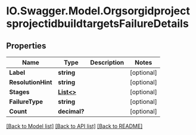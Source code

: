 # IO.Swagger.Model.OrgsorgidprojectsprojectidbuildtargetsFailureDetails
## Properties

Name | Type | Description | Notes
------------ | ------------- | ------------- | -------------
**Label** | **string** |  | [optional] 
**ResolutionHint** | **string** |  | [optional] 
**Stages** | [**List&lt;&gt;**](.md) |  | [optional] 
**FailureType** | **string** |  | [optional] 
**Count** | **decimal?** |  | [optional] 

[[Back to Model list]](../README.md#documentation-for-models) [[Back to API list]](../README.md#documentation-for-api-endpoints) [[Back to README]](../README.md)

